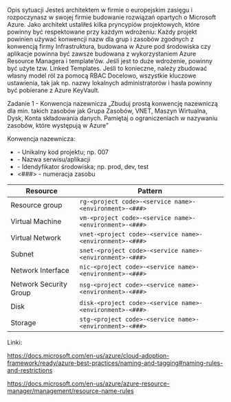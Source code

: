 Opis sytuacji 
Jesteś architektem w firmie o europejskim zasięgu i rozpoczynasz w swojej firmie budowanie rozwiązań opartych o Microsoft Azure. 
Jako architekt ustaliłeś kilka pryncypiów projektowych, które powinny być respektowane przy każdym wdrożeniu: 
Każdy projekt powinien używać konwencji nazw dla grup i zasobów zgodnych z konwencją firmy 
Infrastruktura, budowana w Azure pod środowiska czy aplikacje powinna być zawsze budowana z wykorzystaniem Azure Resource Managera i template’ów. Jeśli jest to duże wdrożenie, powinny być użyte tzw. Linked Templates. 
Jeśli to konieczne, należy zbudować własny model ról za pomocą RBAC 
Docelowo, wszystkie kluczowe ustawienia, tak jak np. nazwy lokalnych administratorów i hasła powinny być pobierane z Azure KeyVault.


Zadanie 1 - Konwencja nazewnicza 
„Zbuduj prostą konwencję nazewniczą dla min. takich zasobów jak Grupa Zasobów, VNET, Maszyn Wirtualna, Dysk, Konta składowania danych. Pamiętaj o ograniczeniach w nazywaniu zasobów, które występują w Azure” 
  

Konwencja nazewnicza: 
- <project code> - Unikalny kod projektu; np. 007 
- <service name> - Nazwa serwisu/aplikacji 
- <environment> - Idendyfikator środowiska; np. prod, dev, test 
- <###> - numeracja zasobu 
 

| Resource | Pattern |
| --- | --- |
| Resource group | `rg-<project code>-<service name>-<environment>-<###>` |
| Virtual Machine | `vm-<project code>-<service name>-<environment>-<###>` |
| Virtual Network  | `vnet-<project code>-<service name>-<environment>-<###>` |
| Subnet  | `snet-<project code>-<service name>-<environment>-<###>` |
| Network Interface  | `nic-<project code>-<service name>-<environment>-<###>` |
| Network Security Group  | `nsg-<project code>-<service name>-<environment>-<###>` |
| Disk  | `disk-<project code>-<service name>-<environment>-<###>` |
| Storage  | `stg-<project code>-<service name>-<environment>-<###>` |



 
 
 
Linki:

https://docs.microsoft.com/en-us/azure/cloud-adoption-framework/ready/azure-best-practices/naming-and-tagging#naming-rules-and-restrictions 
 
https://docs.microsoft.com/en-us/azure/azure-resource-manager/management/resource-name-rules 
  
